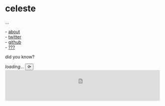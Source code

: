 # celeste

<span id="subheader">...</span>

\- [about](/about)  
\- [twitter](https://twitter.com/parafactual)  
\- [github](https://github.com/cosmicoptima)  
\- [???](/dictator)  

did you know?  
<div id="fun-fact-wrapper">
  <span id="fun-fact"><i>loading...</i></span>
  <button id="reload-fun-fact">⟳</button>
</div>

<div class="webring-embed">
  <iframe 
      src='https://overengineering.kognise.dev/embed/celeste'
      width='100%' 
      height='100' 
      style='user-select: none;'
      frameBorder='0'>
  </iframe>
</div>

<script type="text/javascript" src="/index.js"/>
